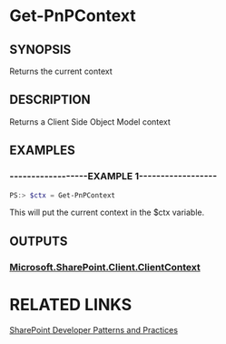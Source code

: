 # Get-PnPContext

## SYNOPSIS
Returns the current context

## DESCRIPTION
Returns a Client Side Object Model context

## EXAMPLES

### ------------------EXAMPLE 1------------------
```powershell
PS:> $ctx = Get-PnPContext
```

This will put the current context in the $ctx variable.

## OUTPUTS

### [Microsoft.SharePoint.Client.ClientContext](https://msdn.microsoft.com/en-us/library/microsoft.sharepoint.client.clientcontext.aspx)

# RELATED LINKS

[SharePoint Developer Patterns and Practices](http://aka.ms/sppnp)